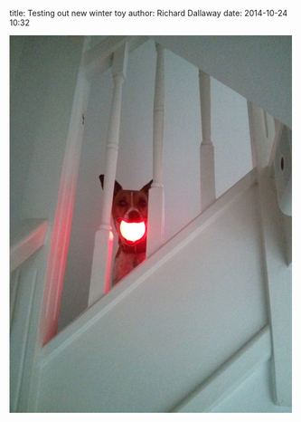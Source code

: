 
title: Testing out new winter toy
author: Richard Dallaway
date: 2014-10-24 10:32

<div><a href="/media/tp_IMG_20141024_101151.jpg"><img src="/media/tp_thumb_IMG_20141024_101151.jpg" width="500" height="667"/></a></div>


  
      